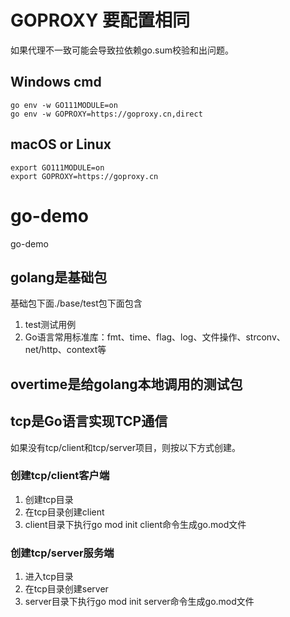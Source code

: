 # GOPROXY 要配置相同

如果代理不一致可能会导致拉依赖go.sum校验和出问题。

## Windows cmd
```shell
go env -w GO111MODULE=on
go env -w GOPROXY=https://goproxy.cn,direct
```

## macOS or Linux
```shell
export GO111MODULE=on
export GOPROXY=https://goproxy.cn
```

# go-demo
go-demo

## golang是基础包
基础包下面./base/test包下面包含
1. test测试用例
2. Go语言常用标准库：fmt、time、flag、log、文件操作、strconv、net/http、context等

## overtime是给golang本地调用的测试包

## tcp是Go语言实现TCP通信
如果没有tcp/client和tcp/server项目，则按以下方式创建。
### 创建tcp/client客户端
1. 创建tcp目录
2. 在tcp目录创建client
3. client目录下执行go mod init client命令生成go.mod文件

### 创建tcp/server服务端
1. 进入tcp目录
2. 在tcp目录创建server
3. server目录下执行go mod init server命令生成go.mod文件